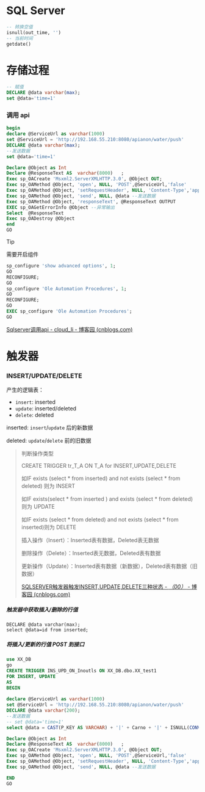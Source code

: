 # SQL Server

```sql
-- 转换空值
isnull(out_time, '')
-- 当前时间
getdate()
```

# 存储过程

```sql
-- 赋值
DECLARE @data varchar(max);
set @data='time=1' 
```



### 调用 api

```sql
begin
declare @ServiceUrl as varchar(1000) 
set @ServiceUrl = 'http://192.168.55.210:8080/apianon/water/push'
DECLARE @data varchar(max);
--发送数据
set @data='time=1'                   

Declare @Object as Int
Declare @ResponseText AS  varchar(8000)   ;      
Exec sp_OACreate 'Msxml2.ServerXMLHTTP.3.0', @Object OUT;
Exec sp_OAMethod @Object, 'open', NULL, 'POST',@ServiceUrl,'false'
Exec sp_OAMethod @Object, 'setRequestHeader', NULL, 'Content-Type','application/x-www-form-urlencoded'
Exec sp_OAMethod @Object, 'send', NULL, @data --发送数据
Exec sp_OAMethod @Object, 'responseText', @ResponseText OUTPUT
EXEC sp_OAGetErrorInfo @Object --异常输出
Select  @ResponseText 
Exec sp_OADestroy @Object
end
GO
```

> [!TIP]
>
> 需要开启组件
>
> ```sql
> sp_configure 'show advanced options', 1;
> GO
> RECONFIGURE;
> GO
> sp_configure 'Ole Automation Procedures', 1;
> GO
> RECONFIGURE;
> GO
> EXEC sp_configure 'Ole Automation Procedures';
> GO
> ```
>
> [Sqlserver调用api - cloud_li - 博客园 (cnblogs.com)](https://www.cnblogs.com/lflyq/p/6065160.html)



# 触发器

### INSERT/UPDATE/DELETE

产生的逻辑表：

- `insert`: inserted
- `update`: inserted/deleted
- `delete`: deleted

inserted: `insert`/`update` 后的新数据

deleted: `update`/`delete` 前的旧数据



> 判断操作类型
>
> CREATE   TRIGGER   tr_T_A   ON     T_A   for   INSERT,UPDATE,DELETE         
>
> 如IF   exists   (select   *   from   inserted)   and   not   exists   (select   *   from   deleted)   则为   INSERT
>
> 如IF   exists(select   *   from   inserted   )   and   exists   (select   *   from   deleted)   则为   UPDATE 
>
> 如IF   exists   (select   *   from   deleted)   and   not   exists   (select   *   from   inserted)则为   DELETE  
>
> 
>
> 插入操作（Insert）：Inserted表有数据，Deleted表无数据 
>
> 删除操作（Delete）：Inserted表无数据，Deleted表有数据 
>
> 更新操作（Update）：Inserted表有数据（新数据），Deleted表有数据（旧数据）
>
> [SQLSERVER触发器触发INSERT,UPDATE,DELETE三种状态 - *（00）* - 博客园 (cnblogs.com)](https://www.cnblogs.com/zouhao/p/12572985.html)

##### 触发器中获取插入/删除的行值

```
DECLARE @data varchar(max);
select @data=id from inserted;
```

##### 将插入/更新的行值 POST 到接口

```sql
use XX_DB
go
CREATE TRIGGER INS_UPD_ON_Inoutls ON XX_DB.dbo.XX_test1 
FOR INSERT, UPDATE 
AS   
BEGIN
	
declare @ServiceUrl as varchar(1000)
set @ServiceUrl = 'http://192.168.55.210:8080/apianon/water/push'
DECLARE @data varchar(200);
--发送数据
-- set @data='time=1'  
select @data = CAST(P_KEY AS VARCHAR) + '|' + Carno + '|' + ISNULL(CONVERT(VARCHAR, In_time, 20), '') + '|' + ISNULL(CONVERT(VARCHAR, Out_time, 20), '') from inserted;                

Declare @Object as Int
Declare @ResponseText AS  varchar(8000)   ;      
Exec sp_OACreate 'Msxml2.ServerXMLHTTP.3.0', @Object OUT;
Exec sp_OAMethod @Object, 'open', NULL, 'POST',@ServiceUrl,'false'
Exec sp_OAMethod @Object, 'setRequestHeader', NULL, 'Content-Type','application/x-www-form-urlencoded'
Exec sp_OAMethod @Object, 'send', NULL, @data --发送数据

END
GO
```

